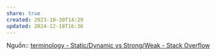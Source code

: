 ```yaml
---
share: true
created: 2023-10-30T14:29
updated: 2024-12-18T16:36
---
```

Nguồn:: [terminology - Static/Dynamic vs Strong/Weak - Stack Overflow](https://stackoverflow.com/a/2351203/3416774)